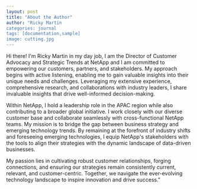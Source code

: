```yaml
---
layout: post
title: "About the Author"
author: "Ricky Martin
categories: journal
tags: [documentation,sample]
image: cutting.jpg
---
```


Hi there! I'm Ricky Martin in my day job, I am the Director of Customer Advocacy and Strategic Trends at NetApp and I am committed to empowering our customers, partners, and stakeholders. My approach begins with active listening, enabling me to gain valuable insights into their unique needs and challenges. Leveraging my extensive experience, comprehensive research, and collaborations with industry leaders, I share invaluable insights that drive well-informed decision-making.

Within NetApp, I hold a leadership role in the APAC region while also contributing to a broader global initiative. I work closely with our diverse customer base and collaborate seamlessly with cross-functional NetApp teams. My mission is to bridge the gap between business strategy and emerging technology trends. By remaining at the forefront of industry shifts and foreseeing emerging technologies, I equip NetApp's stakeholders with the tools to align their strategies with the dynamic landscape of data-driven businesses.

My passion lies in cultivating robust customer relationships, forging connections, and ensuring our strategies remain consistently current, relevant, and customer-centric. Together, we navigate the ever-evolving technology landscape to inspire innovation and drive success."
